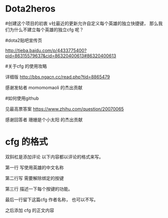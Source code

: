 ﻿# Dota2heros
#创建这个项目的初衷
v社最近的更新允许自定义每个英雄的独立快捷键，
那么我们为什么不建立每个英雄的独立cfg 呢？ 

#dota2贴吧宣传页 

http://tieba.baidu.com/p/4433775400?pid=86315579637&cid=86320400613#86320400613

#关于cfg 的使用攻略

详细版 http://bbs.ngacn.cc/read.php?tid=8865479 

感谢发帖者 momomomaoli  的杰出贡献

#如何使用github

见最高票答案  https://www.zhihu.com/question/20070065

感谢回答者 珊姗是个小太阳  的杰出贡献

# cfg 的格式

双斜杠是添加评论 以下内容都以评论的格式来写。  

第一行 写使用英雄的中文名称

第二行写 需要解除绑定的按键

第三行 描述一下每个按键的功能。

最后一行留下这篇cfg 作者名称， 也可以不写。

之后添加 cfg 的正文内容